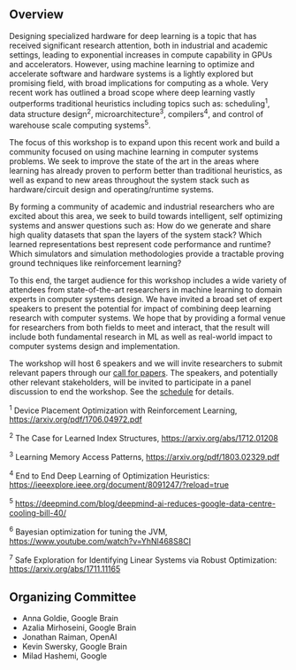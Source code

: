 ## Overview

Designing specialized hardware for deep learning is a topic that has received significant research attention, both in industrial and academic settings, leading to exponential increases in compute capability in GPUs and accelerators. However, using machine learning to optimize and accelerate software and hardware systems is a lightly explored but promising field, with broad implications for computing as a whole. Very recent work has outlined a broad scope where deep learning vastly outperforms traditional heuristics including topics such as: scheduling<sup>1</sup>, data structure design<sup>2</sup>, microarchitecture<sup>3</sup>, compilers<sup>4</sup>, and control of warehouse scale computing systems<sup>5</sup>.

The focus of this workshop is to expand upon this recent work and build a community focused on using machine learning in computer systems problems. We seek to improve the state of the art in the areas where learning has already proven to perform better than traditional heuristics, as well as expand to new areas throughout the system stack such as hardware/circuit design and operating/runtime systems.

By forming a community of academic and industrial researchers who are excited about this area, we seek to build towards intelligent, self optimizing systems and answer questions such as: How do we generate and share high quality datasets that span the layers of the system stack? Which learned representations best represent code performance and runtime? Which simulators and simulation methodologies provide a tractable proving ground techniques like reinforcement learning?

To this end, the target audience for this workshop includes a wide variety of attendees from state-of-the-art researchers in machine learning to domain experts in computer systems design. We have invited a broad set of expert speakers to present the potential for impact of combining deep learning research with computer systems. We hope that by providing a formal venue for researchers from both fields to meet and interact, that the result will include both fundamental research in ML as well as real-world impact to computer systems design and implementation.

The workshop will host 6 speakers and we will invite researchers to submit relevant papers through our [call for papers](mlforsystems.org/call_for_papers.html). The speakers, and potentially other relevant stakeholders, will be invited to participate in a panel discussion to end the workshop. See the [schedule](mlforsystems.org/schedule.html) for details.

<sup>1</sup> Device Placement Optimization with Reinforcement Learning, https://arxiv.org/pdf/1706.04972.pdf

<sup>2</sup> The Case for Learned Index Structures, https://arxiv.org/abs/1712.01208

<sup>3</sup> Learning Memory Access Patterns, https://arxiv.org/pdf/1803.02329.pdf

<sup>4</sup> End to End Deep Learning of Optimization Heuristics: https://ieeexplore.ieee.org/document/8091247/?reload=true

<sup>5</sup> https://deepmind.com/blog/deepmind-ai-reduces-google-data-centre-cooling-bill-40/

<sup>6</sup> Bayesian optimization for tuning the JVM, https://www.youtube.com/watch?v=YhNl468S8CI

<sup>7</sup> Safe Exploration for Identifying Linear Systems via Robust Optimization: https://arxiv.org/abs/1711.11165

## Organizing Committee

* Anna Goldie, Google Brain
* Azalia Mirhoseini, Google Brain
* Jonathan Raiman, OpenAI
* Kevin Swersky, Google Brain
* Milad Hashemi, Google
